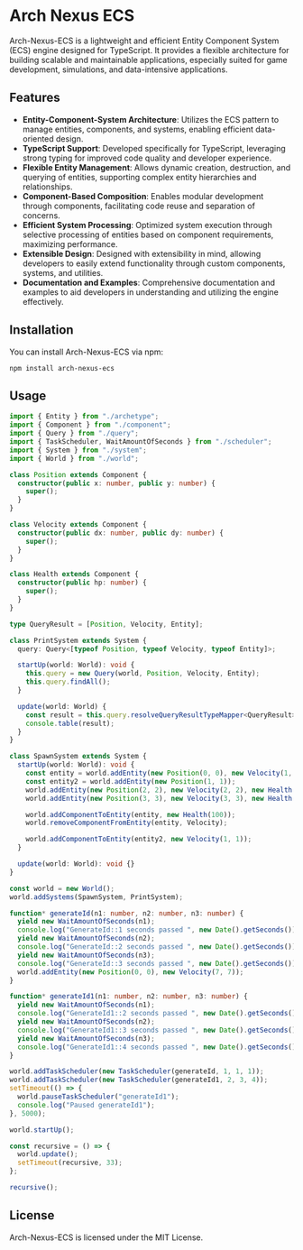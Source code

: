 <h1>Arch Nexus ECS</h1>

<!-- <div>
    <img src="https://github.com/GabrielBernardoDaSilva/Arch-Nexus-ECS/blob/master/arch-nexus.png" width="800" height="600"></img>
</div> -->

<p>Arch-Nexus-ECS is a lightweight and efficient Entity Component System (ECS) engine designed for TypeScript. It provides a flexible architecture for building scalable and maintainable applications, especially suited for game development, simulations, and data-intensive applications.</p>

<h2>Features</h2>

<ul>
  <li><strong>Entity-Component-System Architecture</strong>: Utilizes the ECS pattern to manage entities, components, and systems, enabling efficient data-oriented design.</li>
  <li><strong>TypeScript Support</strong>: Developed specifically for TypeScript, leveraging strong typing for improved code quality and developer experience.</li>
  <li><strong>Flexible Entity Management</strong>: Allows dynamic creation, destruction, and querying of entities, supporting complex entity hierarchies and relationships.</li>
  <li><strong>Component-Based Composition</strong>: Enables modular development through components, facilitating code reuse and separation of concerns.</li>
  <li><strong>Efficient System Processing</strong>: Optimized system execution through selective processing of entities based on component requirements, maximizing performance.</li>
  <li><strong>Extensible Design</strong>: Designed with extensibility in mind, allowing developers to easily extend functionality through custom components, systems, and utilities.</li>
  <li><strong>Documentation and Examples</strong>: Comprehensive documentation and examples to aid developers in understanding and utilizing the engine effectively.</li>
</ul>

<h2>Installation</h2>

<p>You can install Arch-Nexus-ECS via npm:</p>

<pre><code>npm install arch-nexus-ecs
</code></pre>

<h2>Usage</h2>

```ts
import { Entity } from "./archetype";
import { Component } from "./component";
import { Query } from "./query";
import { TaskScheduler, WaitAmountOfSeconds } from "./scheduler";
import { System } from "./system";
import { World } from "./world";

class Position extends Component {
  constructor(public x: number, public y: number) {
    super();
  }
}

class Velocity extends Component {
  constructor(public dx: number, public dy: number) {
    super();
  }
}

class Health extends Component {
  constructor(public hp: number) {
    super();
  }
}

type QueryResult = [Position, Velocity, Entity];

class PrintSystem extends System {
  query: Query<[typeof Position, typeof Velocity, typeof Entity]>;

  startUp(world: World): void {
    this.query = new Query(world, Position, Velocity, Entity);
    this.query.findAll();
  }

  update(world: World) {
    const result = this.query.resolveQueryResultTypeMapper<QueryResult>();
    console.table(result);
  }
}

class SpawnSystem extends System {
  startUp(world: World): void {
    const entity = world.addEntity(new Position(0, 0), new Velocity(1, 1));
    const entity2 = world.addEntity(new Position(1, 1));
    world.addEntity(new Position(2, 2), new Velocity(2, 2), new Health(100));
    world.addEntity(new Position(3, 3), new Velocity(3, 3), new Health(100));

    world.addComponentToEntity(entity, new Health(100));
    world.removeComponentFromEntity(entity, Velocity);

    world.addComponentToEntity(entity2, new Velocity(1, 1));
  }

  update(world: World): void {}
}

const world = new World();
world.addSystems(SpawnSystem, PrintSystem);

function* generateId(n1: number, n2: number, n3: number) {
  yield new WaitAmountOfSeconds(n1);
  console.log("GenerateId::1 seconds passed ", new Date().getSeconds());
  yield new WaitAmountOfSeconds(n2);
  console.log("GenerateId::2 seconds passed ", new Date().getSeconds());
  yield new WaitAmountOfSeconds(n3);
  console.log("GenerateId::3 seconds passed ", new Date().getSeconds());
  world.addEntity(new Position(0, 0), new Velocity(7, 7));
}

function* generateId1(n1: number, n2: number, n3: number) {
  yield new WaitAmountOfSeconds(n1);
  console.log("GenerateId1::2 seconds passed ", new Date().getSeconds());
  yield new WaitAmountOfSeconds(n2);
  console.log("GenerateId1::3 seconds passed ", new Date().getSeconds());
  yield new WaitAmountOfSeconds(n3);
  console.log("GenerateId1::4 seconds passed ", new Date().getSeconds());
}

world.addTaskScheduler(new TaskScheduler(generateId, 1, 1, 1));
world.addTaskScheduler(new TaskScheduler(generateId1, 2, 3, 4));
setTimeout(() => {
  world.pauseTaskScheduler("generateId1");
  console.log("Paused generateId1");
}, 5000);

world.startUp();

const recursive = () => {
  world.update();
  setTimeout(recursive, 33);
};

recursive();


```

<h2>License</h2>

<p>Arch-Nexus-ECS is licensed under the MIT License.</p>
